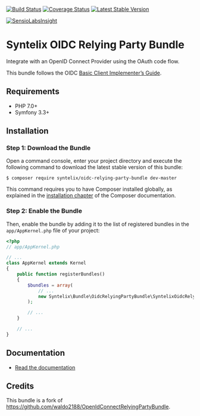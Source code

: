 [![Build Status](https://travis-ci.org/syntelix/SyntelixOidcRelyingPartyBundle.svg?branch=master)](https://travis-ci.org/syntelix/SyntelixOidcRelyingPartyBundle)
[![Coverage Status](https://coveralls.io/repos/github/syntelix/SyntelixOidcRelyingPartyBundle/badge.svg?branch=master)](https://coveralls.io/github/syntelix/SyntelixOidcRelyingPartyBundle?branch=master)
[![Latest Stable Version](https://poser.pugx.org/syntelix/oidc-relying-party-bundle/v/stable)](https://packagist.org/packages/syntelix/oidc-relying-party-bundle)

[![SensioLabsInsight](https://insight.sensiolabs.com/projects/afb6df43-fad0-4007-a1f2-7643a44b010d/small.png)](https://insight.sensiolabs.com/projects/afb6df43-fad0-4007-a1f2-7643a44b010d)

# Syntelix OIDC Relying Party Bundle

Integrate with an OpenID Connect Provider using the OAuth code flow.

This bundle follows the OIDC [Basic Client Implementer’s Guide](http://openid.net/specs/openid-connect-basic-1_0.html).

## Requirements
- PHP 7.0+
- Symfony 3.3+

## Installation

### Step 1: Download the Bundle

Open a command console, enter your project directory and execute the
following command to download the latest stable version of this bundle:

```console
$ composer require syntelix/oidc-relying-party-bundle dev-master
```

This command requires you to have Composer installed globally, as explained
in the [installation chapter](https://getcomposer.org/doc/00-intro.md)
of the Composer documentation.

### Step 2: Enable the Bundle

Then, enable the bundle by adding it to the list of registered bundles
in the `app/AppKernel.php` file of your project:

```php
<?php
// app/AppKernel.php

// ...
class AppKernel extends Kernel
{
    public function registerBundles()
    {
        $bundles = array(
            // ...
            new Syntelix\Bundle\OidcRelyingPartyBundle\SyntelixOidcRelyingPartyBundle(),
        );

        // ...
    }

    // ...
}
```

## Documentation

- [Read the documentation](Resources/doc/index.md)

## Credits

This bundle is a fork of https://github.com/waldo2188/OpenIdConnectRelyingPartyBundle.
